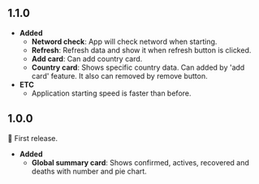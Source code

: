 ## 1.1.0
- **Added**
    - **Netword check**: App will check netword when starting.
    - **Refresh**: Refresh data and show it when refresh button is clicked.
    - **Add card**: Can add country card.
    - **Country card**: Shows specific country data. Can added by 'add card' feature. It also can removed by remove button.
- **ETC**
    - Application starting speed is faster than before.

## 1.0.0
:tada: First release.

- **Added**
    - **Global summary card**: Shows confirmed, actives, recovered and deaths with number and pie chart.